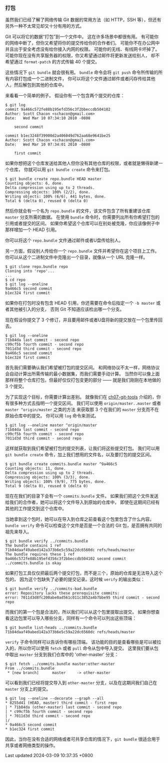 ### 打包

虽然我们已经了解了网络传输 Git 数据的常用方法（如 HTTP，SSH
等），但还有另外一种不太常见却又十分有用的方式。

Git 可以将它的数据“打包”到一个文件中。 这在许多场景中都很有用。
有可能你的网络中断了，但你又希望将你的提交传给你的合作者们。
可能你不在办公网中并且出于安全考虑没有给你接入内网的权限。
可能你的无线、有线网卡坏掉了。
可能你现在没有共享服务器的权限，你又希望通过邮件将更新发送给别人，
却不希望通过 `format-patch` 的方式传输 40 个提交。

这些情况下 `git bundle` 就会很有用。 `bundle` 命令会将 `git push`
命令所传输的所有内容打包成一个二进制文件，
你可以将这个文件通过邮件或者闪存传给其他人，然后解包到其他的仓库中。

来看看一个简单的例子。 假设你有一个包含两个提交的仓库：

```shell
$ git log
commit 9a466c572fe88b195efd356c3f2bbeccdb504102
Author: Scott Chacon <schacon@gmail.com>
Date:   Wed Mar 10 07:34:10 2010 -0800

    second commit

commit b1ec3248f39900d2a406049d762aa68e9641be25
Author: Scott Chacon <schacon@gmail.com>
Date:   Wed Mar 10 07:34:01 2010 -0800

    first commit
```

如果你想把这个仓库发送给其他人但你没有其他仓库的权限，或者就是懒得新建一个仓库，
你就可以用 `git bundle create` 命令来打包。

```shell
$ git bundle create repo.bundle HEAD master
Counting objects: 6, done.
Delta compression using up to 2 threads.
Compressing objects: 100% (2/2), done.
Writing objects: 100% (6/6), 441 bytes, done.
Total 6 (delta 0), reused 0 (delta 0)
```

然后你就会有一个名为 `repo.bundle` 的文件，该文件包含了所有重建该仓库
`master` 分支所需的数据。 在使用 `bundle`
命令时，你需要列出所有你希望打包的引用或者提交的区间。
如果你希望这个仓库可以在别处被克隆，你应该像例子中那样增加一个 HEAD
引用。

你可以将这个 `repo.bundle` 文件通过邮件或者U盘传给别人。

另一方面，假设别人传给你一个 `repo.bundle`
文件并希望你在这个项目上工作。
你可以从这个二进制文件中克隆出一个目录，就像从一个 URL 克隆一样。

```shell
$ git clone repo.bundle repo
Cloning into 'repo'...
...
$ cd repo
$ git log --oneline
9a466c5 second commit
b1ec324 first commit
```

如果你在打包时没有包含 HEAD 引用，你还需要在命令后指定一个 `-b master`
或者其他被引入的分支， 否则 Git 不知道应该检出哪一个分支。

现在假设你提交了 3
个修订，并且要用邮件或者U盘将新的提交放在一个包里传回去。

```shell
$ git log --oneline
71b84da last commit - second repo
c99cf5b fourth commit - second repo
7011d3d third commit - second repo
9a466c5 second commit
b1ec324 first commit
```

首先我们需要确认我们希望被打包的提交区间。
和网络协议不太一样，网络协议会自动计算出所需传输的最小数据集，而我们需要手动计算。
当然你可以像上面那样将整个仓库打包，但最好仅仅打包变更的部分 ——
就是我们刚刚在本地做的 3 个提交。

为了实现这个目标，你需要计算出差别。 就像我们在
[ch07-git-tools](ch07-git-tools.md#commit_ranges)
介绍的，你有很多种方式去指明一个提交区间。 我们可以使用
`origin/master..master` 或者 `master ^origin/master` 之类的方法 来获取那
3 个在我们的 `master` 分支而不在原始仓库中的提交。 你可以用 `log`
命令来测试。

```shell
$ git log --oneline master ^origin/master
71b84da last commit - second repo
c99cf5b fourth commit - second repo
7011d3d third commit - second repo
```

这样就获取到我们希望被打包的提交列表，让我们将这些提交打包。 我们可以用
`git bundle create` 命令，加上我们想用的文件名，以及要打包的提交区间。

```shell
$ git bundle create commits.bundle master ^9a466c5
Counting objects: 11, done.
Delta compression using up to 2 threads.
Compressing objects: 100% (3/3), done.
Writing objects: 100% (9/9), 775 bytes, done.
Total 9 (delta 0), reused 0 (delta 0)
```

现在在我们的目录下会有一个 `commits.bundle` 文件。
如果我们把这个文件发送给我们的合作者，她可以将这个文件导入到原始的仓库中，
即使在这期间已经有其他的工作提交到这个仓库中。

当她拿到这个包时，她可以在导入到仓库之前查看这个包里包含了什么内容。
`bundle verify` 命令可以检查这个文件是否是一个合法的 Git
包，是否拥有共同的祖先来导入。

```shell
$ git bundle verify ../commits.bundle
The bundle contains 1 ref
71b84daaf49abed142a373b6e5c59a22dc6560dc refs/heads/master
The bundle requires these 1 ref
9a466c572fe88b195efd356c3f2bbeccdb504102 second commit
../commits.bundle is okay
```

如果打包工具仅仅把最后两个提交打包，而不是三个，原始的仓库是无法导入这个包的，
因为这个包缺失了必要的提交记录。这时候 `verify` 的输出类似：

```shell
$ git bundle verify ../commits-bad.bundle
error: Repository lacks these prerequisite commits:
error: 7011d3d8fc200abe0ad561c011c3852a4b7bbe95 third commit - second repo
```

而我们的第一个包是合法的，所以我们可以从这个包里提取出提交。
如果你想查看这边包里可以导入哪些分支，同样有一个命令可以列出这些顶端：

```shell
$ git bundle list-heads ../commits.bundle
71b84daaf49abed142a373b6e5c59a22dc6560dc refs/heads/master
```

`verify` 子命令同样可以告诉你有哪些顶端。
该功能的目的是查看哪些是可以被拉入的，所以你可以使用 `fetch` 或者 `pull`
命令从包中导入提交。 这里我们要从包中取出 `master` 分支到我们仓库中的
'other-master' 分支：

```shell
$ git fetch ../commits.bundle master:other-master
From ../commits.bundle
 * [new branch]      master     -> other-master
```

可以看到我们已经将提交导入到 `other-master` 分支，以及在这期间我们自己在
`master` 分支上的提交。

```shell
$ git log --oneline --decorate --graph --all
* 8255d41 (HEAD, master) third commit - first repo
| * 71b84da (other-master) last commit - second repo
| * c99cf5b fourth commit - second repo
| * 7011d3d third commit - second repo
|/
* 9a466c5 second commit
* b1ec324 first commit
```

因此，当你在没有合适的网络或者可共享仓库的情况下，`git bundle`
很适合用于共享或者网络类型的操作。

Last updated 2024-03-09 10:37:35 +0800
